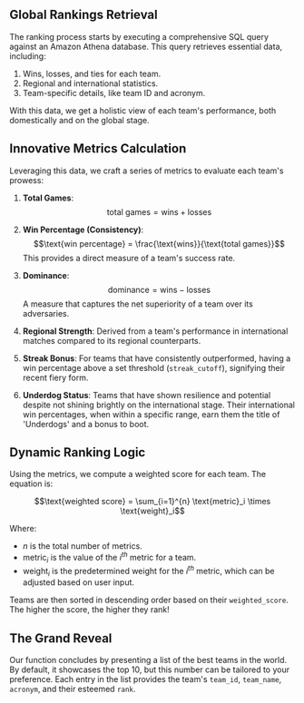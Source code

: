 ## Global Rankings Retrieval

The ranking process starts by executing a comprehensive SQL query against an Amazon Athena database. This query retrieves essential data, including:

1. Wins, losses, and ties for each team.
2. Regional and international statistics.
3. Team-specific details, like team ID and acronym.

With this data, we get a holistic view of each team's performance, both domestically and on the global stage.

## Innovative Metrics Calculation

Leveraging this data, we craft a series of metrics to evaluate each team's prowess:

1. **Total Games**:
$$\text{total games} = \text{wins} + \text{losses}$$

2. **Win Percentage (Consistency)**:
$$\text{win percentage} = \frac{\text{wins}}{\text{total games}}$$
This provides a direct measure of a team's success rate.

3. **Dominance**:
$$\text{dominance} = \text{wins} - \text{losses}$$
A measure that captures the net superiority of a team over its adversaries.

4. **Regional Strength**:
Derived from a team's performance in international matches compared to its regional counterparts.

5. **Streak Bonus**:
For teams that have consistently outperformed, having a win percentage above a set threshold (`streak_cutoff`), signifying their recent fiery form.

6. **Underdog Status**:
Teams that have shown resilience and potential despite not shining brightly on the international stage. Their international win percentages, when within a specific range, earn them the title of 'Underdogs' and a bonus to boot.

## Dynamic Ranking Logic

Using the metrics, we compute a weighted score for each team. The equation is:

$$\text{weighted score} = \sum_{i=1}^{n} \text{metric}_i \times \text{weight}_i$$

Where:
- $n$ is the total number of metrics.
- $\text{metric}_i$ is the value of the $i^{th}$ metric for a team.
- $\text{weight}_i$ is the predetermined weight for the $i^{th}$ metric, which can be adjusted based on user input.

Teams are then sorted in descending order based on their `weighted_score`. The higher the score, the higher they rank!

## The Grand Reveal

Our function concludes by presenting a list of the best teams in the world. By default, it showcases the top 10, but this number can be tailored to your preference. Each entry in the list provides the team's `team_id`, `team_name`, `acronym`, and their esteemed `rank`.
